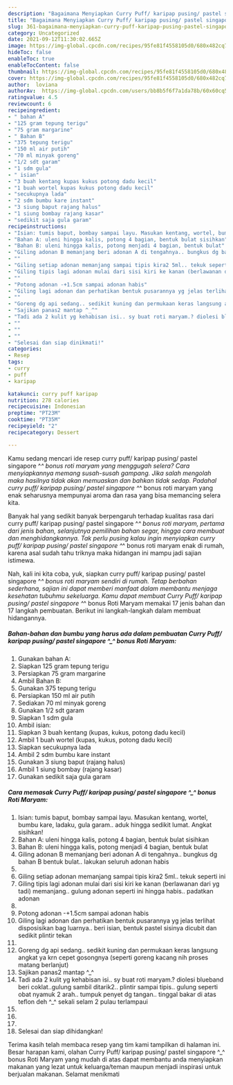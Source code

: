 ```yaml
---
description: "Bagaimana Menyiapkan Curry Puff/ karipap pusing/ pastel singapore ^_^ bonus Roti Maryam, Sempurna"
title: "Bagaimana Menyiapkan Curry Puff/ karipap pusing/ pastel singapore ^_^ bonus Roti Maryam, Sempurna"
slug: 361-bagaimana-menyiapkan-curry-puff-karipap-pusing-pastel-singapore-bonus-roti-maryam-sempurna
category: Uncategorized
date: 2021-09-12T11:30:02.665Z
image: https://img-global.cpcdn.com/recipes/95fe81f4558105d0/680x482cq70/curry-puff-karipap-pusing-pastel-singapore-_-bonus-roti-maryam-foto-resep-utama.jpg
hideToc: false
enableToc: true
enableTocContent: false
thumbnail: https://img-global.cpcdn.com/recipes/95fe81f4558105d0/680x482cq70/curry-puff-karipap-pusing-pastel-singapore-_-bonus-roti-maryam-foto-resep-utama.jpg
cover: https://img-global.cpcdn.com/recipes/95fe81f4558105d0/680x482cq70/curry-puff-karipap-pusing-pastel-singapore-_-bonus-roti-maryam-foto-resep-utama.jpg
author:  loviana
authorAv:  https://img-global.cpcdn.com/users/bb8b5f6f7a1da78b/60x60cq50/avatar.jpg
ratingvalue: 4.5
reviewcount: 6
recipeingredient:
- " bahan A"
- "125 gram tepung terigu"
- "75 gram margarine"
- " Bahan B"
- "375 tepung terigu"
- "150 ml air putih"
- "70 ml minyak goreng"
- "1/2 sdt garam"
- "1 sdm gula"
- " isian"
- "3 buah kentang kupas kukus potong dadu kecil"
- "1 buah wortel kupas kukus potong dadu kecil"
- "secukupnya lada"
- "2 sdm bumbu kare instant"
- "3 siung baput rajang halus"
- "1 siung bombay rajang kasar"
- "sedikit saja gula garam"
recipeinstructions:
- "Isian: tumis baput, bombay sampai layu. Masukan kentang, wortel, bumbu kare, ladaku, gula garam.. aduk hingga sedikit lumat. Angkat sisihkan!"
- "Bahan A: uleni hingga kalis, potong 4 bagian, bentuk bulat sisihkan"
- "Bahan B: uleni hingga kalis, potong menjadi 4 bagian, bentuk bulat"
- "Giling adonan B memanjang beri adonan A di tengahnya.. bungkus dg bahan B bentuk bulat.. lakukan seluruh adonan habis"
- ""
- "Giling setiap adonan memanjang sampai tipis kira2 5ml.. tekuk seperti ini"
- "Giling tipis lagi adonan mulai dari sisi kiri ke kanan (berlawanan dari yg tadi) memanjang.. gulung adonan seperti ini hingga habis.. padatkan adonan"
- ""
- "Potong adonan -+1.5cm sampai adonan habis"
- "Giling lagi adonan dan perhatikan bentuk pusarannya yg jelas terlihat disposisikan bag luarnya.. beri isian, bentuk pastel sisinya dicubit dan sedikit plintir tekan"
- ""
- "Goreng dg api sedang.. sedikit kuning dan permukaan keras langsung angkat ya krn cepet gosongnya (seperti goreng kacang nih proses matang berlanjut)"
- "Sajikan panas2 mantap ^_^"
- "Tadi ada 2 kulit yg kehabisan isi.. sy buat roti maryam.? diolesi blueband beri coklat..gulung sambil ditarik2.. plintir sampai tipis.. gulung seperti obat nyamuk 2 arah.. tumpuk penyet dg tangan.. tinggal bakar di atas teflon deh ^_^ sekali selam 2 pulau terlampaui"
- ""
- ""
- ""
- "Selesai dan siap dinikmati!"
categories:
- Resep
tags:
- curry
- puff
- karipap

katakunci: curry puff karipap 
nutrition: 278 calories
recipecuisine: Indonesian
preptime: "PT23M"
cooktime: "PT35M"
recipeyield: "2"
recipecategory: Dessert

---
```



Kamu sedang mencari ide resep curry puff/ karipap pusing/ pastel singapore ^_^ bonus roti maryam yang menggugah selera? Cara menyiapkannya memang susah-susah gampang. Jika salah mengolah maka hasilnya tidak akan memuaskan dan bahkan tidak sedap. Padahal curry puff/ karipap pusing/ pastel singapore ^_^ bonus roti maryam yang enak seharusnya mempunyai aroma dan rasa yang bisa memancing selera kita.


Banyak hal yang sedikit banyak berpengaruh terhadap kualitas rasa dari curry puff/ karipap pusing/ pastel singapore ^_^ bonus roti maryam, pertama dari jenis bahan, selanjutnya pemilihan bahan segar, hingga cara membuat dan menghidangkannya. Tak perlu pusing kalau ingin menyiapkan curry puff/ karipap pusing/ pastel singapore ^_^ bonus roti maryam enak di rumah, karena asal sudah tahu triknya maka hidangan ini mampu jadi sajian istimewa.




Nah, kali ini kita coba, yuk, siapkan curry puff/ karipap pusing/ pastel singapore ^_^ bonus roti maryam sendiri di rumah. Tetap berbahan sederhana, sajian ini dapat memberi manfaat dalam membantu menjaga kesehatan tubuhmu sekeluarga. Kamu dapat membuat Curry Puff/ karipap pusing/ pastel singapore ^_^ bonus Roti Maryam memakai 17 jenis bahan dan 17 langkah pembuatan. Berikut ini langkah-langkah dalam membuat hidangannya.

<!--inarticleads1-->

##### Bahan-bahan dan bumbu yang harus ada dalam pembuatan Curry Puff/ karipap pusing/ pastel singapore ^_^ bonus Roti Maryam:

1. Gunakan  bahan A:
1. Siapkan 125 gram tepung terigu
1. Persiapkan 75 gram margarine
1. Ambil  Bahan B:
1. Gunakan 375 tepung terigu
1. Persiapkan 150 ml air putih
1. Sediakan 70 ml minyak goreng
1. Gunakan 1/2 sdt garam
1. Siapkan 1 sdm gula
1. Ambil  isian:
1. Siapkan 3 buah kentang (kupas, kukus, potong dadu kecil)
1. Ambil 1 buah wortel (kupas, kukus, potong dadu kecil)
1. Siapkan secukupnya lada
1. Ambil 2 sdm bumbu kare instant
1. Gunakan 3 siung baput (rajang halus)
1. Ambil 1 siung bombay (rajang kasar)
1. Gunakan sedikit saja gula garam




<!--inarticleads2-->

##### Cara memasak Curry Puff/ karipap pusing/ pastel singapore ^_^ bonus Roti Maryam:

1. Isian: tumis baput, bombay sampai layu. Masukan kentang, wortel, bumbu kare, ladaku, gula garam.. aduk hingga sedikit lumat. Angkat sisihkan!
1. Bahan A: uleni hingga kalis, potong 4 bagian, bentuk bulat sisihkan
1. Bahan B: uleni hingga kalis, potong menjadi 4 bagian, bentuk bulat
1. Giling adonan B memanjang beri adonan A di tengahnya.. bungkus dg bahan B bentuk bulat.. lakukan seluruh adonan habis
1. 
1. Giling setiap adonan memanjang sampai tipis kira2 5ml.. tekuk seperti ini
1. Giling tipis lagi adonan mulai dari sisi kiri ke kanan (berlawanan dari yg tadi) memanjang.. gulung adonan seperti ini hingga habis.. padatkan adonan
1. 
1. Potong adonan -+1.5cm sampai adonan habis
1. Giling lagi adonan dan perhatikan bentuk pusarannya yg jelas terlihat disposisikan bag luarnya.. beri isian, bentuk pastel sisinya dicubit dan sedikit plintir tekan
1. 
1. Goreng dg api sedang.. sedikit kuning dan permukaan keras langsung angkat ya krn cepet gosongnya (seperti goreng kacang nih proses matang berlanjut)
1. Sajikan panas2 mantap ^_^
1. Tadi ada 2 kulit yg kehabisan isi.. sy buat roti maryam.? diolesi blueband beri coklat..gulung sambil ditarik2.. plintir sampai tipis.. gulung seperti obat nyamuk 2 arah.. tumpuk penyet dg tangan.. tinggal bakar di atas teflon deh ^_^ sekali selam 2 pulau terlampaui
1. 
1. 
1. 
1. Selesai dan siap dihidangkan!



Terima kasih telah membaca resep yang tim kami tampilkan di halaman ini. Besar harapan kami, olahan Curry Puff/ karipap pusing/ pastel singapore ^_^ bonus Roti Maryam yang mudah di atas dapat membantu anda menyiapkan makanan yang lezat untuk keluarga/teman maupun menjadi inspirasi untuk berjualan makanan. Selamat menikmati
